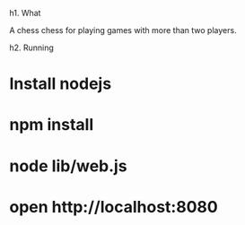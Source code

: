 h1. What

A chess chess for playing games with more than two players.

h2. Running

# Install nodejs
# npm install
# node lib/web.js
# open http://localhost:8080